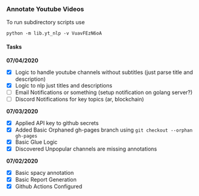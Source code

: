 ### Annotate Youtube Videos

To run subdirectory scripts use

```
python -m lib.yt_nlp -v VuavFEzN6oA
```

#### Tasks

**07/04/2020**
- [x] Logic to handle youtube channels without subtitles (just parse title and description)
- [x] Logic to nlp just titles and descriptions
- [ ] Email Notifications or something (setup notification on golang server?)
- [ ] Discord Notifications for key topics (ar, blockchain)

**07/03/2020**
- [x] Applied API key to github secrets
- [x] Added Basic Orphaned gh-pages branch using `git checkout --orphan gh-pages`
- [x] Basic Glue Logic
- [x] Discovered Unpopular channels are missing annotations

**07/02/2020**

- [x] Basic spacy annotation
- [x] Basic Report Generation
- [x] Github Actions Configured
